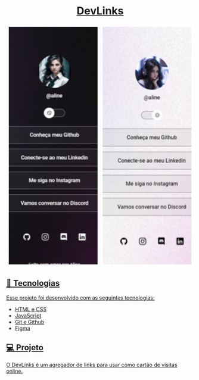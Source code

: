<p align="center">
<a href=""https://alinesemog.github.io/dev-links/</a>
</p>

<h1 align="center"> DevLinks </h1>


<p align="center">
  <img alt="License" src="./assets/projeto.jpg">
</p>


## 🚀 Tecnologias

Esse projeto foi desenvolvido com as seguintes tecnologias:

- HTML e CSS
- JavaScript
- Git e Github
- Figma

## 💻 Projeto

O DevLinks é um agregador de links para usar como cartão de visitas online.

